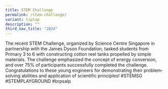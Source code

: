 ```yaml
---
title: STEM Challenge
permalink: /stem-challenge/
variant: tiptap
description: ""
third_nav_title: "2024"
---
```

<p>The recent STEM Challenge, organized by Science Centre Singapore in partnership
with the James Dyson Foundation, tasked students from Primary 3 to 6 with
constructing cotton reel tanks propelled by simple materials. The challenge
emphasized the concept of energy conversion, and over 75% of participants
successfully completed the challenge. Congratulations to these young engineers
for demonstrating their problem-solving abilities and application of scientific
principles! #STEMSG #STEMPLAYGROUND #brpsalp</p>
<p></p>
<p></p>